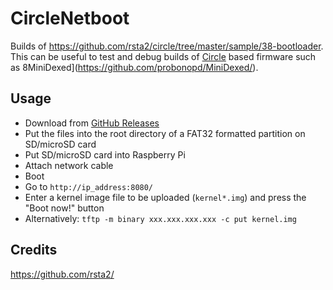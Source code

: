 # CircleNetboot

Builds of https://github.com/rsta2/circle/tree/master/sample/38-bootloader. This can be useful to test and debug builds of [Circle](https://github.com/rsta2/circle/) based firmware such as 8MiniDexed](https://github.com/probonopd/MiniDexed/).

## Usage

* Download from [GitHub Releases](../../releases)
* Put the files into the root directory of a FAT32 formatted partition on SD/microSD card
* Put SD/microSD card into Raspberry Pi
* Attach network cable
* Boot
* Go to `http://ip_address:8080/`
* Enter a kernel image file to be uploaded (`kernel*.img`) and press the "Boot now!" button
* Alternatively: `tftp -m binary xxx.xxx.xxx.xxx -c put kernel.img`

## Credits

https://github.com/rsta2/
